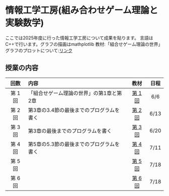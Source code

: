 # 情報工学工房(組み合わせゲーム理論と実験数学)
ここでは2025年度に行った情報工学工房について成果を貼ります。
言語はC++で行います。グラフの描画はmathplotlib
教材:「組合せゲーム理論の世界」
グラフのプロットについて:[リンク](./materials/0/)
 
## 授業の内容

|   回数   | 内容                                                 | 教材 |  日程  |
| :-------:| :--------------------------------------------------- | :--: | :------: |
| 第 1 回|   「組合せゲーム理論の世界」の第1章と第2章         |   [第 1 回](./materials/1/)  | 6/6 |
| 第 2 回|第3章の3.4節の最後までのプログラムを書く          |  [第 2 回](./materials/2/)  | 6/13 |
| 第 3 回| 第3章の最後までのプログラムを書く                                 |  [第 3 回](./materials/3/)  | 6/20 |
| 第 4 回| 第5章の5.3節の最後までのプログラムを書く                               |  [第 4 回](./materials/4/)  | 7/11 |
| 第 5 回|  |  [第 5 回](./materials/5/)  |  7/18   |
| 第 6 回|  |  [第 6 回](./materials/6/)  |  7/18   |
